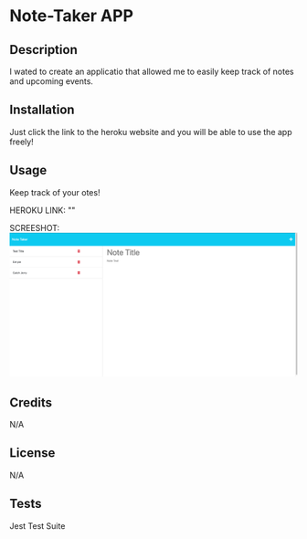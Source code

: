 # Note-Taker APP

## Description 
I wated to create an applicatio that allowed me to easily keep track of notes and upcoming events.

## Installation 
Just click the link to the heroku website and you will be able to use the app freely!

## Usage
Keep track of your otes!

HEROKU LINK: ""

SCREESHOT:
![notetaker](/public/assets/images/notetaker%20ss.png)

## Credits
N/A

## License 
N/A 

## Tests 
Jest Test Suite